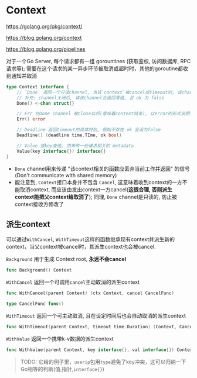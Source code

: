 # Context

https://golang.org/pkg/context/

https://blog.golang.org/context

https://blog.golang.org/pipelines

对于一个Go Server, 每个请求都有一组 gorountines (获取鉴权, 访问数据库, RPC请求等); 需要在这个请求的某一异步环节被取消或超时时，其他的goroutine都收到通知并取消

```Go
type Context interface {
    // `Done` 返回一个只读channel, 当该`context`被cancel或timeout时, 该channel会关闭.
    // 补充: channel关闭后, 读该channel会返回零值, 且 ok 为 false
    Done() <-chan struct{}

    // Err 在Done channel 被close以后(意味着context结束), 以error的形式说明该context为什么被cancel了
    Err() error

    // Deadline 返回timeout的具体时刻, 假如不存在 ok 会设为false
    Deadline() (deadline time.TIme, ok bool)

    // Value 按key查值, 用来传一些请求相关的 metadata
    Value(key interface{}) interface{}
}
```

- `Done` channel用来传递 "该context相关的函数应丢弃当前工作并返回" 的信号(Don't communicate with shared memory)
- 能注意到, `Context`接口本身并不包含 `Cancel`, 这意味着收到context的一方不能取消context, 而应该由发出context一方cancel(**这很合理, 否则派生context能把父context给取消了**); 同理, `Done` channel是只读的, 防止被context接收方修改了

## 派生context

可以通过`WithCancel`, `WithTimeout`这样的函数继承现有context并派生新的context，当父context被cancel时，其派生context也会被cancel.

`Background` 用于生成 Context root, **永远不会cancel**
```Go
func Background() Context
```

`WithCancel` 返回一个可调用`cancel`主动取消的派生context

```Go
func WithCancel(parent Context) (ctx Context, cancel CancelFunc)

type CancelFunc func()
```

`WithTimeout` 返回一个可主动取消, 且在设定时间后也会自动取消的派生context

```Go
func WithTimeout(parent Context, timeout time.Duration) (Context, CancelFunc)
```
`WithValue` 返回一个携带k-v数据的派生context
```Go
func WithValue(parent Context, key interface{}, val interface{}) Context
```

> TODO: 它给的例子里，`userip`包用`type`避免了key冲突，这可以归纳一下Go相等的判断(值,指针,`interface{}`)
